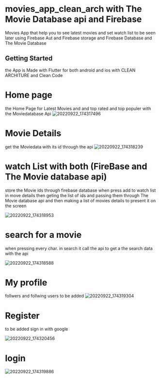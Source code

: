 # movies_app_clean_arch with The Movie Database api and Firebase

Movies App that help you to see latest movies and set watch list to be seen later using Firebase Aut and Firebase storage and Firebase Database and The Movie Database

## Getting Started

the App is Made with Flutter for both android and ios with CLEAN ARCHITURE and Clean Code

# Home page
the Home Page for Latest Movies and and top rated and top populer with the Moviedatabase Api
![20220922_174317496](https://user-images.githubusercontent.com/110336659/191792459-bf998c99-edb6-4376-b676-688980b431a1.png)

# Movie Details 
get the Moviedata with its id through the api
![20220922_174318239](https://user-images.githubusercontent.com/110336659/191792411-169b0bd6-bdda-47cb-93c4-53cdd9508f52.png)
# watch List with both (FireBase and The Movie database api)
store the Movie ids through firebase database when press add to watch list in move details
then geting the list of ids and passing them through The Movie database api and then making a list of movies details to present it on the screen 


![20220922_174318953](https://user-images.githubusercontent.com/110336659/191792448-eb54b2fa-f0fa-4f6a-8e7d-512124582f7c.png)

# search for a movie
when pressing  every char. in search it  call the api to get a the search data with the api


![20220922_174318588](https://user-images.githubusercontent.com/110336659/191792432-40435744-32f5-41c2-868e-b30e49833ffc.png)

# My profile
follwers and follwing users to be added 
![20220922_174319304](https://user-images.githubusercontent.com/110336659/191792351-9b7f8962-7121-4f4d-b053-e72473b135d1.png)

# Register
  to be added sign in with google

![20220922_174320456](https://user-images.githubusercontent.com/110336659/191792292-c86d3c73-a46c-4340-b06b-6499e0c1d69a.png)

# login


![20220922_174319886](https://user-images.githubusercontent.com/110336659/191792357-094b0819-3341-4640-bc12-67304c3d04b4.png)






